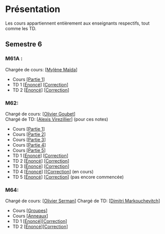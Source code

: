 # Présentation


Les cours appartiennent entièrement aux enseignants respectifs, tout comme les TD.

## Semestre 6
### M61A :
Chargée de cours: [[Mylène Maïda](http://math.univ-lille1.fr/~maida/)]   

- Cours [[Partie 1](M61A/IP-L3.pdf)]
- TD 1 [[Énoncé]()] [[Correction](M61A/TD1.pdf)]
- TD 2 [[Énoncé]()] [[Correction](M61A/TD2.pdf)]

### M62:

Chargé de cours: [[Olivier Goubet]()]  
Chargé de TD: [[Alexis Virezillier]()]  (pour ces notes)
- Cours [[Partie 1](M62/CoursEDO_1.pdf)]  
- Cours [[Partie 2](M62/CoursEDO_2.pdf)]  
- Cours [[Partie 3](M62/CoursEDO_3.pdf)]  
- Cours [[Partie 4](M62/CoursEDO_4.pdf)]  
- Cours [[Partie 5](M62/CoursEDO_5.pdf)]
- TD 1 [[Énoncé](M62/ExercicesEDO_1.pdf)] [[Correction](M62/TD1.pdf)]
- TD 2 [[Énoncé](M62/ExercicesEDO_2.pdf)] [[Correction](M62/TD2.pdf)]
- TD 3 [[Énoncé](M62/ExercicesEDO_3.pdf)] [[Correction](M62/TD3.pdf)]
- TD 4 [[Énoncé](M62/ExercicesEDO_4.pdf)] [[[Correction](M62/TD4.pdf)]  (en cours)
- TD 5 [[Énoncé](M62/ExercicesEDO_5.pdf)] [[Correction](M62/TD5.pdf)]  (pas encore commencée)

### M64:
Chargé de cours: [[Olivier Serman](http://math.univ-lille1.fr/~serman/)]
Chargé de TD: [[Dimitri Markouchevitch](https://pro.univ-lille.fr/dimitri-markouchevitch/)]
- Cours [[Groupes](M64/Groupes.pdf)]
- Cours [[Anneaux](M64/Anneaux.pdf)]
- TD 1 [[Énoncé](M64/TD_Groupes.pdf)][[Correction](M64/TD1.pdf)]
- TD 2 [[Énoncé](M64/TD_Anneaux.pdf)][[Correction](M64/TD2.pdf)]
